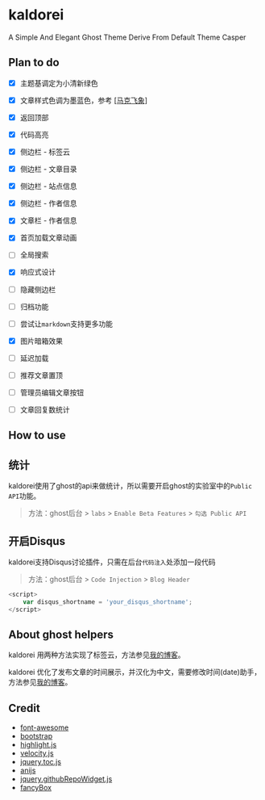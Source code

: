 # kaldorei
A Simple And Elegant Ghost Theme Derive From Default Theme Casper

## Plan to do
- [x] 主题基调定为小清新绿色

- [x] 文章样式色调为墨蓝色，参考 [[马克飞象]](http://maxiang.io)

- [x] 返回顶部

- [x] 代码高亮

- [x] 侧边栏 - 标签云

- [x] 侧边栏 - 文章目录

- [x] 侧边栏 - 站点信息

- [x] 侧边栏 - 作者信息

- [x] 文章栏 - 作者信息

- [x] 首页加载文章动画

- [ ] 全局搜索

- [x] 响应式设计

- [ ] 隐藏侧边栏

- [ ] 归档功能

- [ ] 尝试让`markdown`支持更多功能

- [x] 图片暗箱效果

- [ ] 延迟加载

- [ ] 推荐文章置顶

- [ ] 管理员编辑文章按钮

- [ ] 文章回复数统计

## How to use

## 统计
kaldorei使用了ghost的api来做统计，所以需要开启ghost的实验室中的`Public API`功能。

> 方法：ghost后台 > `labs` > `Enable Beta Features` > `勾选 Public API`

## 开启Disqus
kaldorei支持Disqus讨论插件，只需在后台`代码注入`处添加一段代码

> 方法：ghost后台 > `Code Injection` > `Blog Header`

```js
<script>
    var disqus_shortname = 'your_disqus_shortname';
</script>
```
## About ghost helpers

kaldorei 用两种方法实现了标签云，方法参见[我的博客](http://xlbd.me)。

kaldorei 优化了发布文章的时间展示，并汉化为中文，需要修改时间(date)助手，方法参见[我的博客](http://xlbd.me)。

## Credit

* [font-awesome](https://github.com/FortAwesome/Font-Awesome)
* [bootstrap](https://github.com/twbs/bootstrap)
* [highlight.js](https://github.com/isagalaev/highlight.js)
* [velocity.js](https://github.com/julianshapiro/velocity)
* [jquery.toc.js](https://github.com/jgallen23/toc)
* [anijs](https://github.com/anijs/anijs)
* [jquery.githubRepoWidget.js](https://github.com/JoelSutherland/GitHub-jQuery-Repo-Widget)
* [fancyBox](https://github.com/fancyapps/fancyBox)
